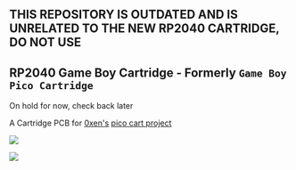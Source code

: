 ## THIS REPOSITORY IS OUTDATED AND IS UNRELATED TO THE NEW RP2040 CARTRIDGE, DO NOT USE













## RP2040 Game Boy Cartridge - Formerly `Game Boy Pico Cartridge`


On hold for now, check back later


A Cartridge PCB for [0xen's](https://www.reddit.com/user/LyneByLyne) [pico cart project](https://github.com/0xen/PICO-GB)

![](https://i.imgur.com/4uU4ubY.png)

![](https://i.imgur.com/FXd17Rr.png)
